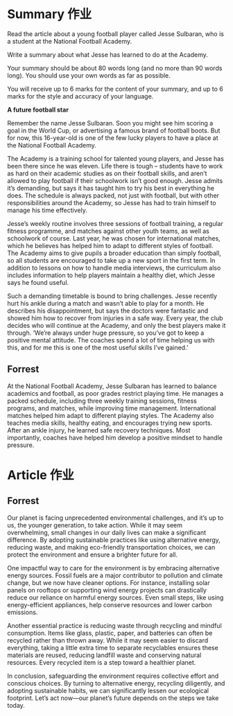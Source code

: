 # Summary 作业
Read the article about a young football player called Jesse Sulbaran, who is a student at the National Football Academy.

Write a summary about what Jesse has learned to do at the Academy.

Your summary should be about 80 words long (and no more than 90 words long). You should use your own words as far as possible.

You will receive up to 6 marks for the content of your summary, and up to 6 marks for the style and accuracy of your language.

**A future football star**

Remember the name Jesse Sulbaran. Soon you might see him scoring a goal in the World Cup, or advertising a famous brand of football boots. But for now, this 16-year-old is one of the few lucky players to have a place at the National Football Academy.

The Academy is a training school for talented young players, and Jesse has been there since he was eleven. Life there is tough – students have to work as hard on their academic studies as on their football skills, and aren’t allowed to play football if their schoolwork isn’t good enough. Jesse admits it’s demanding, but says it has taught him to try his best in everything he does. The schedule is always packed, not just with football, but with other responsibilities around the Academy, so Jesse has had to train himself to manage his time effectively.

Jesse’s weekly routine involves three sessions of football training, a regular fitness programme, and matches against other youth teams, as well as schoolwork of course. Last year, he was chosen for international matches, which he believes has helped him to adapt to different styles of football. The Academy aims to give pupils a broader education than simply football, so all students are encouraged to take up a new sport in the first term. In addition to lessons on how to handle media interviews, the curriculum also includes information to help players maintain a healthy diet, which Jesse says he found useful.

Such a demanding timetable is bound to bring challenges. Jesse recently hurt his ankle during a match and wasn’t able to play for a month. He describes his disappointment, but says the doctors were fantastic and showed him how to recover from injuries in a safe way. Every year, the club decides who will continue at the Academy, and only the best players make it through. ‘We’re always under huge pressure, so you’ve got to keep a positive mental attitude. The coaches spend a lot of time helping us with this, and for me this is one of the most useful skills I’ve gained.’



## Forrest
At the National Football Academy, Jesse Sulbaran has learned to balance academics and football, as poor grades restrict playing time. He manages a packed schedule, including three weekly training sessions, fitness programs, and matches, while improving time management. International matches helped him adapt to different playing styles. The Academy also teaches media skills, healthy eating, and encourages trying new sports. After an ankle injury, he learned safe recovery techniques. Most importantly, coaches have helped him develop a positive mindset to handle pressure.



# Article 作业

## Forrest

Our planet is facing unprecedented environmental challenges, and it’s up to us, the younger generation, to take action. While it may seem overwhelming, small changes in our daily lives can make a significant difference. By adopting sustainable practices like using alternative energy, reducing waste, and making eco-friendly transportation choices, we can protect the environment and ensure a brighter future for all.  

 
One impactful way to care for the environment is by embracing alternative energy sources. Fossil fuels are a major contributor to pollution and climate change, but we now have cleaner options. For instance, installing solar panels on rooftops or supporting wind energy projects can drastically reduce our reliance on harmful energy sources. Even small steps, like using energy-efficient appliances, help conserve resources and lower carbon emissions.  


Another essential practice is reducing waste through recycling and mindful consumption. Items like glass, plastic, paper, and batteries can often be recycled rather than thrown away. While it may seem easier to discard everything, taking a little extra time to separate recyclables ensures these materials are reused, reducing landfill waste and conserving natural resources. Every recycled item is a step toward a healthier planet.  


In conclusion, safeguarding the environment requires collective effort and conscious choices. By turning to alternative energy, recycling diligently, and adopting sustainable habits, we can significantly lessen our ecological footprint. Let’s act now—our planet’s future depends on the steps we take today.
